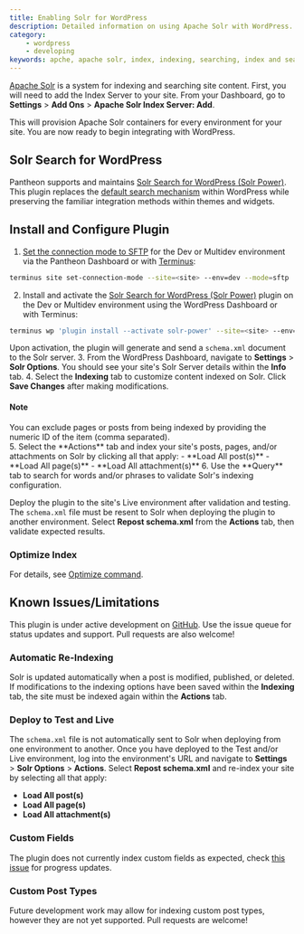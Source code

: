 ```yaml
---
title: Enabling Solr for WordPress
description: Detailed information on using Apache Solr with WordPress.
category:
    - wordpress
    - developing
keywords: apche, apache solr, index, indexing, searching, index and search, indexing and searching, solr, how to enable solr, enable solr, solr api, indexserver solr, solr indexserver, solr api, enable solr search, apachesolr, apache solor search module, solr modules, configure solr,
---
```

[Apache Solr](/docs/articles/sites/apache-solr) is a system for indexing and searching site content. First, you will need to add the Index Server to your site. From your Dashboard, go to **Settings** > **Add Ons** > **Apache Solr Index Server: Add**.

This will provision Apache Solr containers for every environment for your site. You are now ready to begin integrating with WordPress.

## Solr Search for WordPress
Pantheon supports and maintains [Solr Search for WordPress (Solr Power)](https://wordpress.org/plugins/solr-power/).  This plugin replaces the [default search mechanism](https://codex.wordpress.org/Class_Reference/WP_Query#Search_Parameter) within WordPress while preserving the familiar integration methods within themes and widgets.


## Install and Configure Plugin
1. [Set the connection mode to SFTP](/docs/articles/sites/code/developing-directly-with-sftp-mode) for the Dev or Multidev environment via the Pantheon Dashboard or with [Terminus](/docs/articles/local/cli/):
 ```bash
 terminus site set-connection-mode --site=<site> --env=dev --mode=sftp
 ```

2. Install and activate the [Solr Search for WordPress (Solr Power)](https://wordpress.org/plugins/solr-power/) plugin on the Dev or Multidev environment using the WordPress Dashboard or with Terminus:
 ```bash
 terminus wp 'plugin install --activate solr-power' --site=<site> --env=dev
 ```
 Upon activation, the plugin will generate and send a `schema.xml` document to the Solr server.
3. From the WordPress Dashboard, navigate to **Settings** > **Solr Options**. You should see your site's Solr Server details within the **Info** tab.
4. Select the **Indexing** tab to customize content indexed on Solr. Click **Save Changes** after making modifications.
 <div class="alert alert-info">
 <h4>Note</h4> You can exclude pages or posts from being indexed by providing the numeric ID of the item (comma separated).
 </div>
5. Select the **Actions** tab and index your site's posts, pages, and/or attachments on Solr by clicking all that apply:
 - **Load All post(s)**
 - **Load All page(s)**
 - **Load All attachment(s)**
6. Use the **Query** tab to search for words and/or phrases to validate Solr's indexing configuration.

Deploy the plugin to the site's Live environment after validation and testing. The `schema.xml` file must be resent to Solr when deploying the plugin to another environment. Select **Repost schema.xml** from the **Actions** tab, then validate expected results.
### Optimize Index
For details, see [Optimize command](http://solarium.readthedocs.org/en/stable/queries/update-query/building-an-update-query/optimize-command/).

## Known Issues/Limitations
This plugin is under active development on [GitHub](https://github.com/pantheon-systems/solr-power). Use the issue queue for status updates and support. Pull requests are also welcome!
### Automatic Re-Indexing
Solr is updated automatically when a post is modified, published, or deleted. If modifications to the indexing options have been saved within the **Indexing** tab, the site must be indexed again within the **Actions** tab.
### Deploy to Test and Live
The `schema.xml` file is not automatically sent to Solr when deploying from one environment to another. Once you have deployed to the Test and/or Live environment, log into the environment's URL and navigate to **Settings** > **Solr Options** > **Actions**. Select **Repost schema.xml** and re-index your site by selecting all that apply:

- **Load All post(s)**
- **Load All page(s)**
- **Load All attachment(s)**
### Custom Fields
The plugin does not currently index custom fields as expected, check [this issue](https://github.com/pantheon-systems/solr-power/issues/51) for progress updates.
### Custom Post Types
Future development work may allow for indexing custom post types, however they are not yet supported. Pull requests are welcome!
